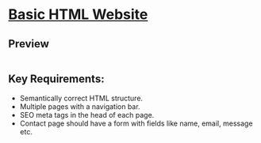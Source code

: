 # [Basic HTML Website](https://roadmap.sh/projects/basic-html-website)

## Preview
![]()

## Key Requirements:

+ Semantically correct HTML structure.
+ Multiple pages with a navigation bar.
+ SEO meta tags in the head of each page.
+ Contact page should have a form with fields like name, email, message etc.



